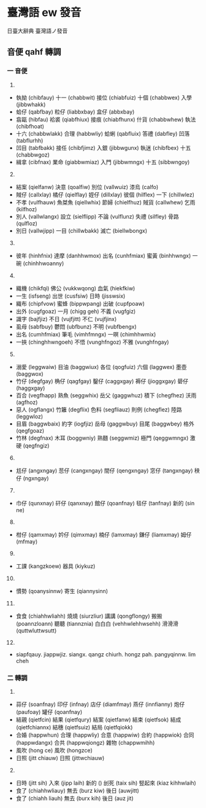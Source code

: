 # 臺灣語 ew 發音

日臺大辭典 臺灣語ノ發音

## 音便 qahf 轉調

### 一 音便

1.
* 執拗 (chibfauy) 十一 (chabbwit) 接位 (chiabfuiz) 十個 (chabbwex) 入學 (jibbwhakk)
* 蛤仔 (qabfbay) 粒仔 (liabbxbay) 盒仔 (abbxbay)
* 翕甌 (hibfau) 袷裘 (qiabfhiux) 接痕 (chiabfhunx) 什貨 (chabbwhew) 執法 (chibfhoat)
* 十六 (chabbwlakk) 合理 (habbwliy) 蛤蜊 (qabfluix) 答禮 (dabfley) 凹落 (tabflurhh)
* 凹目 (tabfbakk) 接任 (chibfjimz) 入銀 (jibbwgunx) 執迷 (chibfbex) 十五 (chabbwgoz)
* 緝拿 (cibfnax) 業命 (giabbwmiaz) 入門 (jibbwmngx) 十五 (sibbwngoy)

2.
* 結案 (qielfanw) 決意 (qoalfiw) 別位 (vallwuiz) 漆烏 (calfo)
* 賊仔 (callxlay) 橘仔 (qielflay) 姪仔 (dillxlay) 彼個 (hilflex) 一下 (chillwlez)
* 不孝 (vulfhauw) 魚桀魚 (qiellwhix) 節婦 (chielfhuz) 賊貨 (callwhew) 乞雨 (kilfhoz)
* 別人 (vallwlangx) 設立 (sielflipp) 不論 (vulflunz) 失禮 (silfley) 骨路 (qulfloz)
* 別日 (vallwjipp) 一目 (chillwbakk) 滅亡 (biellwbongx)

3.
* 彼年 (hinhfnix) 達摩 (danhhwmox) 出名 (cunhfmiax) 蜜黃 (binhhwngx) 一碗 (chinhhwoanny)

4.
* 織機 (chikfqi) 佛公 (vukkwqong) 血氣 (hiekfkiw)
* 一生 (isfseng) 出世 (cusfsiw) 日時 (jisswsix)
* 織布 (chipfvow) 蜜蜂 (bippwpang) 出破 (cupfpoaw)
* 出外 (cugfgoaz) 一月 (chigg geh) 不義 (vugfgiz)
* 識字 (bajfjiz) 不日 (vujfjitt) 不仁 (vujfjinx)
* 虱母 (sabfbuy) 鬱悶 (ubfbunz) 不明 (vubfbengx)
* 出名 (cumhfmiax) 筆毛 (vimhfmngx) 一暝 (chimhhwmix)
* 一挾 (chinghhwngoeh) 不悟 (vunghfngoz) 不雅 (vunghfngay)

5.
* 溺愛 (leggwaiw) 目油 (baggwiux) 各位 (qogfuiz) 六個 (laggwex) 墨壺 (baggwox)
* 竹仔 (degfgay) 桷仔 (qagfgay) 鑿仔 (caggxgay) 褥仔 (jioggxgay) 礐仔 (haggxgay)
* 百合 (vegfhapp) 熟魚 (seggwhix) 岳父 (gaggwhuz) 積下 (chegfhez) 沃雨 (agfhoz)
* 惡人 (ogflangx) 竹籬 (degflix) 色料 (segfliauz) 則例 (chegflez) 陸路 (leggwloz)
* 目眉 (baggwbaix) 約字 (iogfjiz) 岳母 (gaggwbuy) 目尾 (baggwbey) 格外 (qegfgoaz)
* 竹林 (degfnax) 木耳 (boggwniy) 熟麵 (seggwmiz) 極門 (qeggwmngx) 激硬 (qegfngiz)

6.
* 尪仔 (angxngay) 䓤仔 (cangxngay) 間仔 (qengxngay) 窓仔 (tangxngay) 秧仔 (ngxngay)

7.
* 巾仔 (qunxnay) 矸仔 (qanxnay) 館仔 (qoanfnay) 毯仔 (tanfnay) 新的 (sin ne)

8.
* 柑仔 (qamxmay) 妗仔 (qimxmay) 楠仔 (lamxmay) 鎌仔 (liamxmay) 姆仔 (mfmay)

9.
* 工課 (kangzkoew) 器具 (kiykuz)

10.
* 慣勢 (qoanysinnw) 寄生 (qiannysinn)

11.
* 食食 (chiahhwliahh) 燒燒 (siurzliur) 講講 (qongflongy) 搬搬 (poannzloann) 聽聽 (tiannznia) 白白白 (vehhwlehhwsehh) 滑滑滑 (quttwluttwsutt)

12.
* siapfqauy. jiappwjiz. siangx. qangz chiurh. hongz pah. pangyqinnw. lim cheh

### 二 轉調

1.
* 蒜仔 (soanfnay) 印仔 (infnay) 店仔 (diamfmay) 燕仔 (innfianny) 炮仔 (paufoay) 罐仔 (qoanfnay)
* 結親 (qietfcin) 結果 (qietfqury) 結案 (qietfanw) 結束 (qietfsok) 結成 (qietfchiannx) 結穗 (qietfsuiz) 結局 (qietfqiokk)
* 合婚 (happwhun) 合理 (happwliy) 合意 (happwiw) 合約 (happwiok) 合同 (happwdangx) 合共 (happwqiongz) 雜物 (chappwmihh)
* 風吹 (hong ce) 風吹 (hongzce)
* 日照 (jitt chiauw) 日照 (jittwchiauw)

2.
* 日時 (jitt sih) 入來 (jipp laih) 新的 () 刣死 (taix sih) 竪起來 (kiaz kihhwlaih)
* 食了 (chiahhwliauy) 無去 (burz kiw) 後日 (auwjitt)
* 食了 (chiahh liauh) 無去 (burx kih) 後日 (auz jit)
